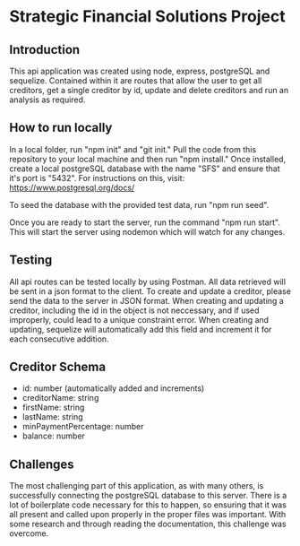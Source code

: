 # Strategic Financial Solutions Project

## Introduction

This api application was created using node, express, postgreSQL and sequelize. Contained within it are routes that allow the user to get all creditors, get a single creditor by id, update and delete creditors and run an analysis as required.

## How to run locally

In a local folder, run "npm init" and "git init." Pull the code from this repository to your local machine and then run "npm install." Once installed, create a local postgreSQL database with the name "SFS" and ensure that it's port is "5432". For instructions on this, visit: https://www.postgresql.org/docs/

To seed the database with the provided test data, run "npm run seed".

Once you are ready to start the server, run the command "npm run start". This will start the server using nodemon which will watch for any changes.

## Testing

All api routes can be tested locally by using Postman. All data retrieved will be sent in a json format to the client. To create and update a creditor, please send the data to the server in JSON format. When creating and updating a creditor, including the id in the object is not neccessary, and if used improperly, could lead to a unique constraint error. When creating and updating, sequelize will automatically add this field and increment it for each consecutive addition.

## Creditor Schema

- id: number (automatically added and increments)
- creditorName: string
- firstName: string
- lastName: string
- minPaymentPercentage: number
- balance: number

## Challenges

The most challenging part of this application, as with many others, is successfully connecting the postgreSQL database to this server. There is a lot of boilerplate code necessary for this to happen, so ensuring that it was all present and called upon properly in the proper files was important. With some research and through reading the documentation, this challenge was overcome.
